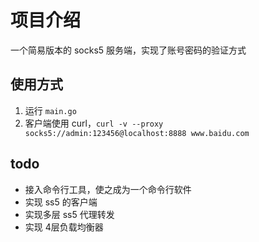 # 项目介绍
一个简易版本的 socks5 服务端，实现了账号密码的验证方式

## 使用方式
1. 运行 `main.go`
2. 客户端使用 curl，`curl -v --proxy socks5://admin:123456@localhost:8888 www.baidu.com`

## todo
* 接入命令行工具，使之成为一个命令行软件
* 实现 ss5 的客户端
* 实现多层 ss5 代理转发
* 实现 4层负载均衡器
